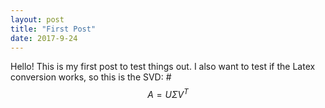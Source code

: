 ```yaml
---
layout: post
title: "First Post"
date: 2017-9-24
---
```



Hello! This is my first post to test things out. I also want to test if the Latex conversion works, so this is the SVD:
#$$A=U\Sigma V^T$$
